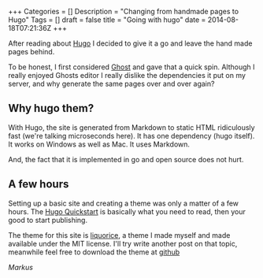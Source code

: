 +++
Categories = []
Description = "Changing from handmade pages to Hugo"
Tags = []
draft = false
title = "Going with hugo"
date = 2014-08-18T07:21:36Z
+++

After reading about [Hugo](http://hugo.spf13.com/) I decided to give it a go
and leave the hand made pages behind.

To be honest, I first considered [Ghost](https://ghost.org) and gave that a
quick spin. Although I really enjoyed Ghosts editor I really dislike the
dependencies it put on my server, and why generate the same pages over and
over again?


## Why hugo them?

With Hugo, the site is generated from Markdown to static HTML ridiculously
fast (we're talking microseconds here). It has one dependency (hugo itself).
It works on Windows as well as Mac. It uses Markdown.

And, the fact that it is implemented in go and open source does not hurt.


## A few hours

Setting up a basic site and creating a theme was only a matter of a few hours.
The [Hugo Quickstart](http://hugo.spf13.com/overview/quickstart) is basically
what you need to read, then your good to start publishing.

The theme for this site is [liquorice](http://github.com/eliasson/liquorice),
a theme I made myself and made available under the MIT license. I'll try write
another post on that topic, meanwhile feel free to download the theme at
[github](http://github.com/eliasson/liquorice)

_Markus_